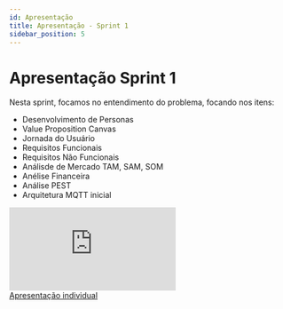 ```yaml
---
id: Apresentação
title: Apresentação - Sprint 1
sidebar_position: 5
---
```


# Apresentação Sprint 1

Nesta sprint, focamos no entendimento do problema, focando nos itens:

- Desenvolvimento de Personas
- Value Proposition Canvas
- Jornada do Usuário
- Requisitos Funcionais
- Requisitos Não Funcionais
- Análisde de Mercado TAM, SAM, SOM
- Anélise Financeira
- Análise PEST
- Arquitetura MQTT inicial

<div style={{ textAlign: 'center' }}>
<iframe style={{
            display: 'block',
            margin: 'auto',
            width: '100%',
            height: '50vh',
        }} 
        loading="lazy"
        src="https:&#x2F;&#x2F;www.canva.com&#x2F;design&#x2F;DAF820crcQI&#x2F;fsBER53wCRYFNRmstBaDBw&#x2F;view?embed" allowfullscreen="allowfullscreen" allow="fullscreen"
        frameborder="0">
  </iframe>

</div>
<a href="https:&#x2F;&#x2F;www.canva.com&#x2F;design&#x2F;DAF820crcQI&#x2F;fsBER53wCRYFNRmstBaDBw&#x2F;view?utm_content=DAF820crcQI&amp;utm_campaign=designshare&amp;utm_medium=embeds&amp;utm_source=link" target="_blank" rel="noopener">Apresentação individual</a>